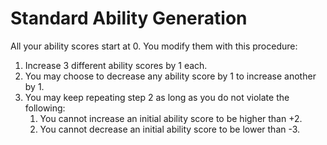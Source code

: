 # Standard Ability Generation

All your ability scores start at 0. You modify them with this procedure:

1. Increase 3 different ability scores by 1 each.
2. You may choose to decrease any ability score by 1 to increase another by 1.
3. You may keep repeating step 2 as long as you do not violate the following:
	1. You cannot increase an initial ability score to be higher than +2.
	2. You cannot decrease an initial ability score to be lower than -3.
